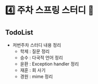 # :four: 주차 스프링 스터디 :book:

## TodoList

- 저번주차 스터디 내용 정리
  - 학제 : 질문 정리
  - 승수 : 다국적 언어 정리
  - 윤환 : Exception handler 정리
  - 재훈 : 회 사기
  - 경원 : mime 정리
